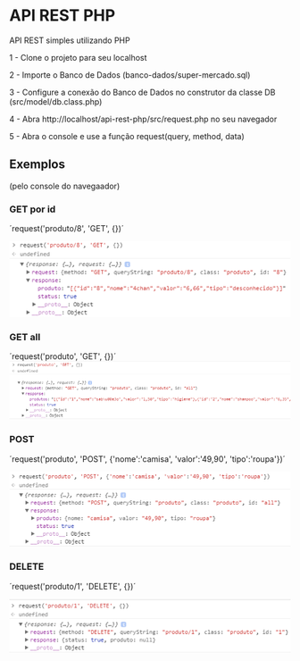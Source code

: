 # API REST PHP
API REST simples utilizando PHP

1 - Clone o projeto para seu localhost

2 - Importe o Banco de Dados (banco-dados/super-mercado.sql)

3 - Configure a conexão do Banco de Dados no construtor da classe DB (src/model/db.class.php)

4 - Abra http://localhost/api-rest-php/src/request.php no seu navegador

5 - Abra o console e use a função request(query, method, data)

## Exemplos
(pelo console do navegaador)

### GET por id

´request('produto/8', 'GET', {})´

![GET](README/exemplo-get-produto-id.png)

### GET all

´request('produto', 'GET', {})´
![GET](README/exemplo-get-produtos.png)

### POST

´request('produto', 'POST', {'nome':'camisa', 'valor':'49,90', 'tipo':'roupa'})´

![POST](README/exemplo-post-produto.png)

### DELETE

´request('produto/1', 'DELETE', {})´

![DELETE](README/exemplo-delete-produto-id.png)
